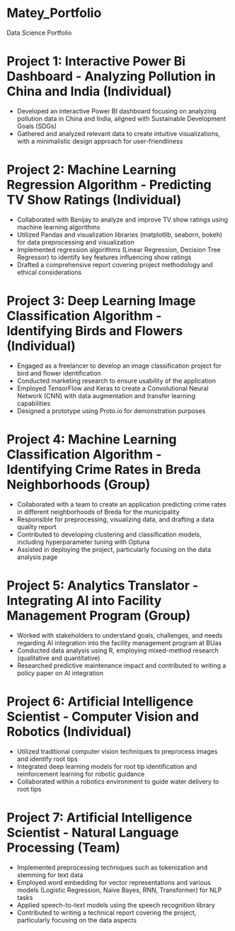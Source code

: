 # Matey_Portfolio
Data Science Portfolio

# Project 1: Interactive Power Bi Dashboard - Analyzing Pollution in China and India (Individual)

- Developed an interactive Power BI dashboard focusing on analyzing pollution data in China and India, aligned with Sustainable Development Goals (SDGs)
- Gathered and analyzed relevant data to create intuitive visualizations, with a minimalistic design approach for user-friendliness

# Project 2: Machine Learning Regression Algorithm - Predicting TV Show Ratings (Individual)

- Collaborated with Banijay to analyze and improve TV show ratings using machine learning algorithms
- Utilized Pandas and visualization libraries (matplotlib, seaborn, bokeh) for data preprocessing and visualization
- Implemented regression algorithms (Linear Regression, Decision Tree Regressor) to identify key features influencing show ratings
- Drafted a comprehensive report covering project methodology and ethical considerations

# Project 3: Deep Learning Image Classification Algorithm - Identifying Birds and Flowers (Individual)

- Engaged as a freelancer to develop an image classification project for bird and flower identification
- Conducted marketing research to ensure usability of the application
- Employed TensorFlow and Keras to create a Convolutional Neural Network (CNN) with data augmentation and transfer learning capabilities
- Designed a prototype using Proto.io for demonstration purposes

# Project 4: Machine Learning Classification Algorithm - Identifying Crime Rates in Breda Neighborhoods (Group)

- Collaborated with a team to create an application predicting crime rates in different neighborhoods of Breda for the municipality
- Responsible for preprocessing, visualizing data, and drafting a data quality report
- Contributed to developing clustering and classification models, including hyperparameter tuning with Optuna
- Assisted in deploying the project, particularly focusing on the data analysis page
 
# Project 5: Analytics Translator - Integrating AI into Facility Management Program (Group)

- Worked with stakeholders to understand goals, challenges, and needs regarding AI integration into the facility management program at BUas
- Conducted data analysis using R, employing mixed-method research (qualitative and quantitative)
- Researched predictive maintenance impact and contributed to writing a policy paper on AI integration
  
# Project 6: Artificial Intelligence Scientist - Computer Vision and Robotics (Individual)

- Utilized traditional computer vision techniques to preprocess images and identify root tips
- Integrated deep learning models for root tip identification and reinforcement learning for robotic guidance
- Collaborated within a robotics environment to guide water delivery to root tips

# Project 7: Artificial Intelligence Scientist - Natural Language Processing (Team)

- Implemented preprocessing techniques such as tokenization and stemming for text data
- Employed word embedding for vector representations and various models (Logistic Regression, Naive Bayes, RNN, Transformer) for NLP tasks
- Applied speech-to-text models using the speech recognition library
- Contributed to writing a technical report covering the project, particularly focusing on the data aspects




